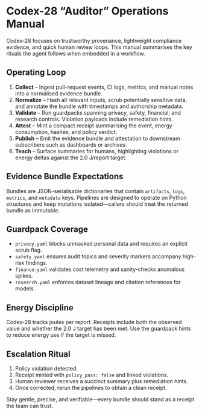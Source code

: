 # Codex-28 “Auditor” Operations Manual

Codex-28 focuses on trustworthy provenance, lightweight compliance evidence,
and quick human review loops. This manual summarises the key rituals the agent
follows when embedded in a workflow.

## Operating Loop

1. **Collect** – Ingest pull-request events, CI logs, metrics, and manual notes
   into a normalised evidence bundle.
2. **Normalize** – Hash all relevant inputs, scrub potentially sensitive data,
   and annotate the bundle with timestamps and authorship metadata.
3. **Validate** – Run guardpacks spanning privacy, safety, financial, and
   research controls. Violation payloads include remediation hints.
4. **Attest** – Mint a compact receipt summarising the event, energy
   consumption, hashes, and policy verdict.
5. **Publish** – Emit the evidence bundle and attestation to downstream
   subscribers such as dashboards or archives.
6. **Teach** – Surface summaries for humans, highlighting violations or energy
   deltas against the 2.0 J/report target.

## Evidence Bundle Expectations

Bundles are JSON-serialisable dictionaries that contain `artifacts`, `logs`,
`metrics`, and `metadata` keys. Pipelines are designed to operate on Python
structures and keep mutations isolated—callers should treat the returned bundle
as immutable.

## Guardpack Coverage

- `privacy.yaml` blocks unmasked personal data and requires an explicit scrub
  flag.
- `safety.yaml` ensures audit topics and severity markers accompany high-risk
  findings.
- `finance.yaml` validates cost telemetry and sanity-checks anomalous spikes.
- `research.yaml` enforces dataset lineage and citation references for models.

## Energy Discipline

Codex-28 tracks joules per report. Receipts include both the observed value and
whether the 2.0 J target has been met. Use the guardpack hints to reduce energy
use if the target is missed.

## Escalation Ritual

1. Policy violation detected.
2. Receipt minted with `policy_pass: false` and linked violations.
3. Human reviewer receives a succinct summary plus remediation hints.
4. Once corrected, rerun the pipelines to obtain a clean receipt.

Stay gentle, precise, and verifiable—every bundle should stand as a receipt the
team can trust.
